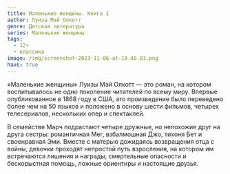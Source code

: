 ```yaml
---
title: Маленькие женщины. Книга 1
author: Луиза Мэй Олкотт
genre: Детская литература
series: Маленькие женщины
tags:
  - 12+
  - классика
image: /img/screenshot-2023-11-06-at-10.40.01.png
have: true
---
```

«Маленькие женщины» Луизы Мэй Олкотт — это роман, на котором воспитывалось не одно поколение читателей по всему миру. Впервые опубликованное в 1868 году в США, это произведение было переведено более чем на 50 языков и положено в основу шести фильмов, четырех телесериалов, нескольких опер и спектаклей.



В семействе Марч подрастают четыре дружные, но непохожие друг на друга сестры: романтичная Мег, взбалмошная Джо, тихоня Бет и своенравная Эми. Вместе с матерью дожидаясь возвращения отца с войны, девочки проходят непростой путь взросления, на котором им встречаются лишения и награды, смертельные опасности и бескорыстная помощь, ложные ориентиры и настоящие друзья.